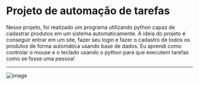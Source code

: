 # Projeto de automação de tarefas

Nesse projeto, foi realizado um programa utilizando python capaz de cadastrar produtos em um sistema automaticamente. A ideia do projeto é conseguir 
entrar em um site, fazer seu login e fazer o cadastro de todos os produtos de forma automática usando base de dados. Eu aprendi como controlar o 
mouse e o teclado usando o python para que executem tarefas como se fosse uma pessoa!
<hr/>

![image](https://github.com/WellesonRoberto/automacao_de_tarefas/assets/126594189/a29e9ffa-f75f-4fd6-a9bb-fc8918796dfd)

